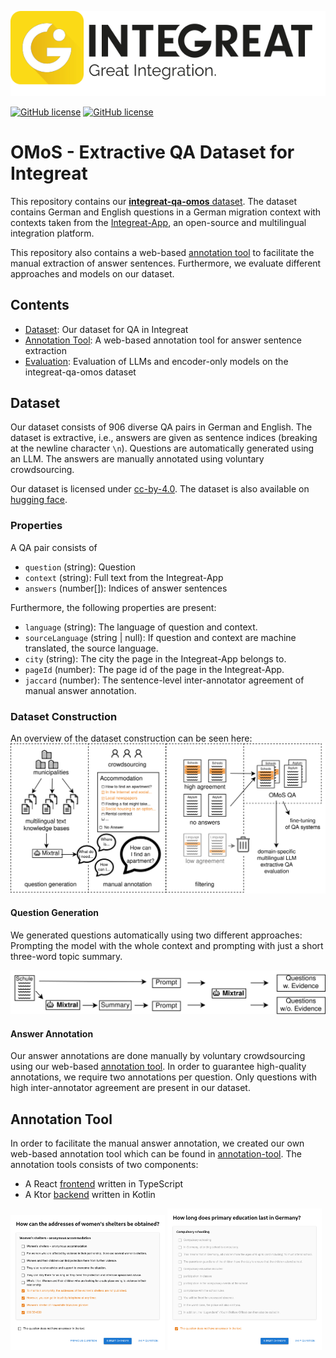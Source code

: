 ![Integreat](resources/integreat.svg)

[![GitHub license](https://img.shields.io/badge/license-MIT-blue.svg)](https://choosealicense.com/licenses/mit/)
[![GitHub license](https://img.shields.io/badge/license-CC_BY-blue.svg)](https://creativecommons.org/licenses/by/4.0/)

# OMoS - Extractive QA Dataset for Integreat

This repository contains our [**integreat-qa-omos** dataset](#dataset).
The dataset contains German and English questions in a German migration context with contexts taken from the [Integreat-App](https://github.com/digitalfabrik/integreat-app), an open-source and multilingual integration platform.

This repository also contains a web-based [annotation tool](#annotation-tool) to facilitate the manual extraction of answer sentences.
Furthermore, we evaluate different approaches and models on our dataset.

## Contents

- [Dataset](#dataset): Our dataset for QA in Integreat
- [Annotation Tool](#annotation-tool): A web-based annotation tool for answer sentence extraction
- [Evaluation](evaluation): Evaluation of LLMs and encoder-only models on the integreat-qa-omos dataset 

## Dataset

Our dataset consists of 906 diverse QA pairs in German and English.
The dataset is extractive, i.e., answers are given as sentence indices (breaking at the newline character `\n`).
Questions are automatically generated using an LLM.
The answers are manually annotated using voluntary crowdsourcing.

Our dataset is licensed under [cc-by-4.0](https://choosealicense.com/licenses/cc-by-4.0).
The dataset is also available on [hugging face](https://huggingface.co/datasets/digitalfabrik/integreat-qa-omos).

### Properties

A QA pair consists of
- `question` (string): Question
- `context` (string): Full text from the Integreat-App
- `answers` (number[]): Indices of answer sentences

Furthermore, the following properties are present:
- `language` (string): The language of question and context.
- `sourceLanguage` (string | null): If question and context are machine translated, the source language.
- `city` (string): The city the page in the Integreat-App belongs to.
- `pageId` (number): The page id of the page in the Integreat-App.
- `jaccard` (number): The sentence-level inter-annotator agreement of manual answer annotation.

### Dataset Construction

An overview of the dataset construction can be seen here:
![dataset-construction](resources/dataset-construction.svg)

#### Question Generation

We generated questions automatically using two different approaches:
Prompting the model with the whole context and prompting with just a short three-word topic summary.

![dataset-construction](resources/question-generation.svg)

#### Answer Annotation

Our answer annotations are done manually by voluntary crowdsourcing using our web-based [annotation tool](#annotation-tool).
In order to guarantee high-quality annotations, we require two annotations per question.
Only questions with high inter-annotator agreement are present in our dataset.

## Annotation Tool

In order to facilitate the manual answer annotation, we created our own web-based annotation tool which can be found in [annotation-tool](annotation-tool).
The annotation tools consists of two components:
- A React [frontend](annotation-tool/frontend) written in TypeScript
- A Ktor [backend](annotation-tool/backend) written in Kotlin

<p float="left">
<img src="resources/annotation_tool_answerable.png" width="49%" />
<img src="resources/annotation_tool_unanswerable.png" width="49%" />
</p>
